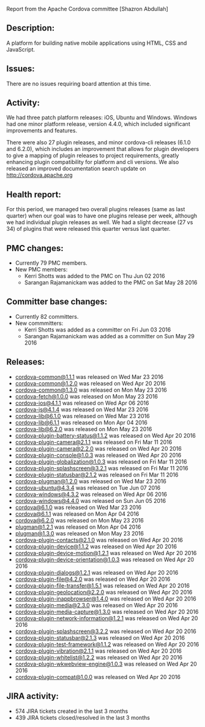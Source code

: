 Report from the Apache Cordova committee [Shazron Abdullah]

## Description: 

A platform for building native mobile applications using HTML, CSS and JavaScript. 

## Issues: 

There are no issues requiring board attention at this time.

## Activity: 

 We had three patch platform releases: iOS, Ubuntu and Windows.
 Windows had one minor platform release, version 4.4.0, which included significant improvements and features.

There were also 27 plugin releases, and minor cordova-cli releases (6.1.0 and 6.2.0), which includes an improvement that allows for plugin developers to give a mapping of plugin releases to project requirements, greatly enhancing plugin compatibility for platform and cli versions. We also released an improved documentation search update on http://cordova.apache.org
   
## Health report: 

For this period, we managed two overall plugins releases (same as last quarter) when our goal was to have one plugins release per week, although we had individual plugin releases as well. We had a slight decrease (27 vs 34) of plugins that were released this quarter versus last quarter.

## PMC changes: 
   
 - Currently 79 PMC members. 
 - New PMC members: 
    - Kerri Shotts was added to the PMC on Thu Jun 02 2016 
    - Sarangan Rajamanickam was added to the PMC on Sat May 28 2016 
   
## Committer base changes: 
   
 - Currently 82 committers. 
 - New commmitters: 
    - Kerri Shotts was added as a committer on Fri Jun 03 2016 
    - Sarangan Rajamanickam was added as a committer on Sun May 29 2016 
   
## Releases: 
   
 - cordova-common@1.1.1 was released on Wed Mar 23 2016 
 - cordova-common@1.2.0 was released on Wed Apr 20 2016 
 - cordova-common@1.3.0 was released on Mon May 23 2016 
 - cordova-fetch@1.0.0 was released on Mon May 23 2016 
 - cordova-ios@4.1.1 was released on Wed Apr 06 2016 
 - cordova-js@4.1.4 was released on Wed Mar 23 2016 
 - cordova-lib@6.1.0 was released on Wed Mar 23 2016 
 - cordova-lib@6.1.1 was released on Mon Apr 04 2016 
 - cordova-lib@6.2.0 was released on Mon May 23 2016 
 - cordova-plugin-battery-status@1.1.2 was released on Wed Apr 20 2016 
 - cordova-plugin-camera@2.1.1 was released on Fri Mar 11 2016 
 - cordova-plugin-camera@2.2.0 was released on Wed Apr 20 2016 
 - cordova-plugin-console@1.0.3 was released on Wed Apr 20 2016 
 - cordova-plugin-globalization@1.0.3 was released on Fri Mar 11 2016 
 - cordova-plugin-splashscreen@3.2.1 was released on Fri Mar 11 2016 
 - cordova-plugin-statusbar@2.1.2 was released on Fri Mar 11 2016 
 - cordova-plugman@1.2.0 was released on Wed Mar 23 2016 
 - cordova-ubuntu@4.3.4 was released on Tue Jun 07 2016 
 - cordova-windows@4.3.2 was released on Wed Apr 06 2016 
 - cordova-windows@4.4.0 was released on Sun Jun 05 2016 
 - cordova@6.1.0 was released on Wed Mar 23 2016 
 - cordova@6.1.1 was released on Mon Apr 04 2016 
 - cordova@6.2.0 was released on Mon May 23 2016 
 - plugman@1.2.1 was released on Mon Apr 04 2016 
 - plugman@1.3.0 was released on Mon May 23 2016 
 - cordova-plugin-contacts@2.1.0 was released on Wed Apr 20 2016 
 - cordova-plugin-device@1.1.2 was released on Wed Apr 20 2016 
 - cordova-plugin-device-motion@1.2.1 was released on Wed Apr 20 2016 
 - cordova-plugin-device-orientation@1.0.3 was released on Wed Apr 20 2016 
 - cordova-plugin-dialogs@1.2.1 was released on Wed Apr 20 2016 
 - cordova-plugin-file@4.2.0 was released on Wed Apr 20 2016 
 - cordova-plugin-file-transfer@1.5.1 was released on Wed Apr 20 2016 
 - cordova-plugin-geolocation@2.2.0 was released on Wed Apr 20 2016 
 - cordova-plugin-inappbrowser@1.4.0 was released on Wed Apr 20 2016 
 - cordova-plugin-media@2.3.0 was released on Wed Apr 20 2016 
 - cordova-plugin-media-capture@1.3.0 was released on Wed Apr 20 2016 
 - cordova-plugin-network-information@1.2.1 was released on Wed Apr 20 2016 
 - cordova-plugin-splashscreen@3.2.2 was released on Wed Apr 20 2016 
 - cordova-plugin-statusbar@2.1.3 was released on Wed Apr 20 2016 
 - cordova-plugin-test-framework@1.1.2 was released on Wed Apr 20 2016 
 - cordova-plugin-vibration@2.1.1 was released on Wed Apr 20 2016 
 - cordova-plugin-whitelist@1.2.2 was released on Wed Apr 20 2016 
 - cordova-plugin-wkwebview-engine@1.0.3 was released on Wed Apr 20 2016 
 - cordova-plugin-compat@1.0.0 was released on Wed Apr 20 2016 
      

## JIRA activity: 
   
 - 574 JIRA tickets created in the last 3 months 
 - 439 JIRA tickets closed/resolved in the last 3 months 
